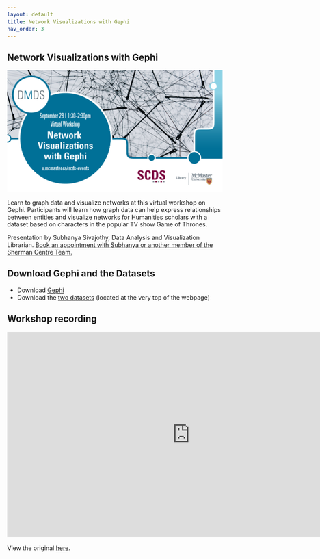 ```yaml
---
layout: default
title: Network Visualizations with Gephi
nav_order: 3
---
```


## Network Visualizations with Gephi

<img src="assets/img/Network Viz Gephi - White BG.png" alt="Workshop Title Slide" width="720">

Learn to graph data and visualize networks at this virtual workshop on Gephi. Participants will learn how graph data can help express relationships between entities and visualize networks for Humanities scholars with a dataset based on characters in the popular TV show Game of Thrones.

Presentation by Subhanya Sivajothy, Data Analysis and Visualization Librarian. 
[Book an appointment with Subhanya or another member of the Sherman Centre Team.](https://libcal.mcmaster.ca/appointments/)

## Download Gephi and the Datasets
- Download [Gephi](https://gephi.org/)
- Download the [two datasets](https://libguides.mcmaster.ca/c.php?g=728979&p=5260753) (located at the very top of the webpage)

## Workshop recording

<iframe height="480" width="853" allowfullscreen frameborder=0 src="https://echo360.ca/media/06521d2e-1a2a-45fc-83f8-a834f91fce1c/public"></iframe>

View the original [here](https://echo360.ca/media/06521d2e-1a2a-45fc-83f8-a834f91fce1c/public). 
